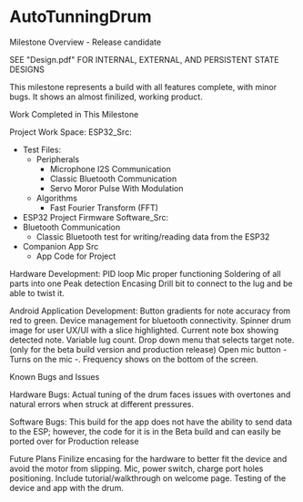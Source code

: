 # AutoTunningDrum
Milestone Overview - Release candidate

SEE "Design.pdf" FOR INTERNAL, EXTERNAL, AND PERSISTENT STATE DESIGNS

This milestone represents a build with all features complete, with minor bugs. It shows an almost finilized, working product.

Work Completed in This Milestone

Project Work Space:
ESP32_Src:
  - Test Files:
      - Peripherals 
          - Microphone I2S Communication
          - Classic Bluetooth Communication
          - Servo Moror Pulse With Modulation
      - Algorithms
          - Fast Fourier Transform (FFT)
  - ESP32 Project Firmware
Software_Src:
 - Bluetooth Communication
      - Classic Bluetooth test 
         for writing/reading data 
         from the ESP32
  - Companion App Src
      - App Code for Project


Hardware Development:
  PID loop
  Mic proper functioning
  Soldering of all parts into one
  Peak detection
  Encasing
  Drill bit to connect to the lug and be able to twist it.

Android Application Development:
  Button gradients for note accuracy from red to green.
  Device management for bluetooth connectivity.
  Spinner drum image for user UX/UI with a slice highlighted.
  Current note box showing detected note.
  Variable lug count.
  Drop down menu that selects target note. (only for the beta build version and production release)
  Open mic button - Turns on the mic -.
  Frequency shows on the bottom of the screen.
  

Known Bugs and Issues

Hardware Bugs:
  Actual tuning of the drum faces issues with overtones and natural errors when struck at different pressures.

Software Bugs:
  This build for the app does not have the ability to send data to the ESP; however, the code for it is in the Beta build and can easily be ported over for Production release

Future Plans
  Finilize encasing for the hardware to better fit the device and avoid the motor from slipping. Mic, power switch, charge port holes positioning.
  Include tutorial/walkthrough on welcome page.
  Testing of the device and app with the drum.
